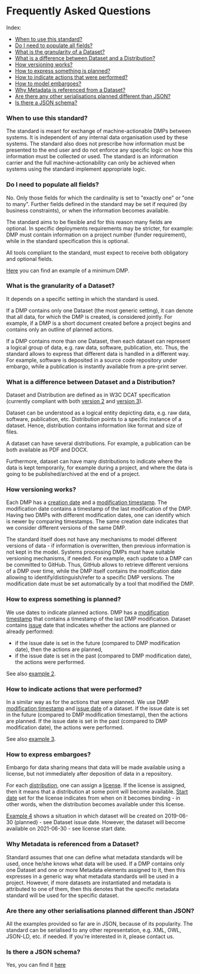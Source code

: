 <h1> Frequently Asked Questions </h1>
Index:

* [When to use this standard?](#when-to-use-the-model)
* [Do I need to populate all fields?](#do-i-need-to-populate-all-fields)
* [What is the granularity of a Dataset?](#what-is-the-granularity-of-a-dataset)
* [What is a difference between Dataset and a Distribution?](#what-is-a-difference-between-dataset-and-a-distribution)
* [How versioning works?](#how-versioning-works)
* [How to express something is planned?](#how-to-express-something-is-planned)
* [How to indicate actions that were performed?](#how-to-indicate-actions-that-were-performed)
* [How to model embargoes?](#how-to-model-embargoes)
* [Why Metadata is referenced from a Dataset?](#why-metadata-is-referenced-from-a-dataset)
* [Are there any other serialisations planned different than JSON?](#are-there-any-other-serialisations-planned-different-tham-json)
* [Is there a JSON schema?](#is-there-a-JSON-schema)

### When to use this standard?
The standard is meant for exchange of machine-actionable DMPs between systems. It is independent of any internal data organisation used by these systems. The standard also does not prescribe how information must be presented to the end user and do not enforce any specific logic on how this information must be collected or used. The standard is an information carrier and the full machine-actionability can only be achieved when systems using the standard implement appropriate logic.

### Do I need to populate all fields?
No. Only those fields for which the cardinality is set to "exactly one" or "one to many". Further fields defined in the standard may be set if required (by business constraints), or when the information becomes available.

The standard aims to be flexible and for this reason many fields are optional. In specific deployments requirements may be stricter, for example: DMP must contain information on a project number (funder requirement), while in the standard specification this is optional.

All tools compliant to the standard, must expect to receive both obligatory and optional fields.

[Here](https://github.com/RDA-DMP-Common/RDA-DMP-Common-Standard/blob/master/examples/JSON/ex8-dmp-minimal-content.json) you can find an example of a minimum DMP.

### What is the granularity of a Dataset?
It depends on a specific setting in which the standard is used.

If a DMP contains only one Dataset (the most generic setting), it can denote that all data, for which the DMP is created, is considered jointly. For example, if a DMP is a short document created before a project begins and contains only an outline of planned actions.

If a DMP contains more than one Dataset, then each dataset can represent a logical group of data, e.g. raw data, software, publication, etc. Thus, the standard allows to express that different data is handled in a different way. For example, software is deposited in a source code repository under embargo, while a publication is instantly available from a pre-print server.

### What is a difference between Dataset and a Distribution?
Dataset and Distribution are defined as in W3C DCAT specification (currently compliant with both [version 2](https://www.w3.org/TR/vocab-dcat-2/) and [version 3](https://www.w3.org/TR/vocab-dcat-3/)).

Dataset can be understood as a logical entity depicting data, e.g. raw data, software, publication, etc. Distribution points to a specific instance of a dataset. Hence, distribution contains information like format and size of files.

A dataset can have several distributions. For example, a publication can be both available as PDF and DOCX.

Furthermore, dataset can have many distributions to indicate where the data is kept temporarily, for example during a project, and where the data is going to be published/archived at the end of a project.

### How versioning works?
Each DMP has a [creation date](https://github.com/RDA-DMP-Common/RDA-DMP-Common-Standard/blob/master/docs/index.md#dmp_created) and a [modification timestamp](https://github.com/RDA-DMP-Common/RDA-DMP-Common-Standard/blob/master/docs/index.md#dmp_modified_tree). The modification date contains a timestamp of the last modification of the DMP. Having two DMPs with different modification dates, one can identify which is newer by comparing timestamps. The same creation date indicates that we consider different versions of the same DMP. 

The standard itself does not have any mechanisms to model different versions of data - if information is overwritten, then previous information is not kept in the model. Systems processing DMPs must have suitable versioning mechanisms, if needed. For example, each update to a DMP can be committed to GitHub. Thus, GitHub allows to retrieve different versions of a DMP over time, while the DMP itself contains the modification date allowing to identify/distinguish/refer to a specific DMP versions. The modification date must be set automatically by a tool that modified the DMP.

### How to express something is planned?
We use dates to indicate planned actions. DMP has a [modification timestamp](https://github.com/RDA-DMP-Common/RDA-DMP-Common-Standard/blob/master/docs/index.md#dmp_modified_tree) that contains a timestamp of the last DMP modification. Dataset contains [issue](https://github.com/RDA-DMP-Common/RDA-DMP-Common-Standard/blob/master/docs/index.md#dataset_issued) date that indicates whether the actions are planned or already performed:
- if the issue date is set in the future (compared to DMP modification date), then the actions are planned,
- if the issue date is set in the past (compared to DMP modification date), the actions were performed.

See also [example 2](https://github.com/RDA-DMP-Common/RDA-DMP-Common-Standard/blob/master/examples/JSON/ex2-dataset-planned.json).

### How to indicate actions that were performed?
In a similar way as for the actions that were planned. We use DMP [modification timestamp](https://github.com/RDA-DMP-Common/RDA-DMP-Common-Standard/blob/master/docs/index.md#dmp_modified_tree) and [issue date](https://github.com/RDA-DMP-Common/RDA-DMP-Common-Standard/blob/master/docs/index.md#dataset_issued) of a dataset. If the issue date is set in the future (compared to DMP modification timestamp), then the actions are planned. If the issue date is set in the past (compared to DMP modification date), the actions were performed.

See also [example 3](https://github.com/RDA-DMP-Common/RDA-DMP-Common-Standard/blob/master/examples/JSON/ex3-dataset-finished.json).

### How to express embargoes?
Embargo for data sharing means that data will be made available using a license, but not immediately after deposition of data in a repository. 

For each [distribution](https://github.com/RDA-DMP-Common/RDA-DMP-Common-Standard/blob/master/docs/index.md#distribution_table), one can assign a [license](https://github.com/RDA-DMP-Common/RDA-DMP-Common-Standard/blob/master/docs/index.md#license_table). If the license is assigned, then it means that a distribution at some point will become available. [Start date](https://github.com/RDA-DMP-Common/RDA-DMP-Common-Standard/blob/master/docs/index.md#license_start_date) set for the license indicates from when on it becomes binding - in other words, when the distribution becomes available under this license.

[Example 4](https://github.com/RDA-DMP-Common/RDA-DMP-Common-Standard/blob/master/examples/JSON/ex4-dataset-embargo.json) shows a situation in which dataset will be created on 2019-06-30 (planned) - see Dataset issue date. However, the dataset will become available on 2021-06-30 - see license start date.



### Why Metadata is referenced from a Dataset?
Standard assumes that one can define what metadata standards will be used, once he/she knows what data will be used. 
If a DMP contains only one Dataset and one or more Metadata elements assigned to it, then this expresses in a generic way what metadata standards will be used in a project. However, if more datasets are instantiated and metadata is attributed to one of them, then this denotes that the specific metadata standard will be used for the specific dataset. 

### Are there any other serialisations planned different than JSON?
All the examples provided so far are in JSON, because of its popularity. The standard can be serialised to any other representation, e.g. XML, OWL, JSON-LD, etc. if needed. If you're interested in it, please contact us.

### Is there a JSON schema?
Yes, you can find it [here](https://github.com/RDA-DMP-Common/RDA-DMP-Common-Standard/tree/master/examples/JSON/JSON-schema)

